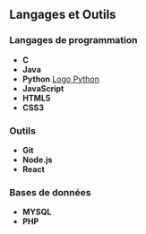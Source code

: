## Langages et Outils

### Langages de programmation
* **C**
* **Java**
* **Python** [Logo Python](https://your-cdn.com/python-logo.svg)
* **JavaScript**
* **HTML5**
* **CSS3**

### Outils
* **Git**
* **Node.js**
* **React**

### Bases de données
* **MYSQL**
* **PHP**
